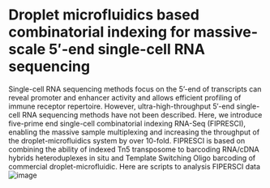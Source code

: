 # Droplet microfluidics based combinatorial indexing for massive-scale 5′-end single-cell RNA sequencing
  Single-cell RNA sequencing methods focus on the 5’-end of transcripts can reveal promoter and enhancer activity and allows efficient profiling of immune receptor repertoire. However, ultra-high-throughput 5′-end single-cell RNA sequencing methods have not been described. Here, we introduce five-prime end single-cell combinatorial indexing RNA-Seq (FIPRESCI), enabling the massive sample multiplexing and increasing the throughput of the droplet-microfluidics system by over 10-fold. FIPRESCI is based on combining the ability of indexed Tn5 transposome to barcoding RNA/cDNA hybrids heteroduplexes in situ and Template Switching Oligo barcoding of commercial droplet-microfluidic.
   Here are scripts to analysis FIPERSCI data
![image](https://user-images.githubusercontent.com/47652056/219993512-9f4913b2-c108-4411-9b2f-3cfb45ef6d07.png)
